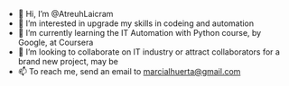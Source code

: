 - 👋 Hi, I’m @AtreuhLaicram
- 👀 I’m interested in upgrade my skills in codeing and automation
- 🌱 I’m currently learning the IT Automation with Python course, by Google, at Coursera
- 💞️ I’m looking to collaborate on IT industry or attract collaborators for a brand new project, may be
- 📫 To reach me, send an email to marcialhuerta@gmail.com

<!---
AtreuhLaicram/AtreuhLaicram is a ✨ special ✨ repository because its `README.md` (this file) appears on your GitHub profile.
You can click the Preview link to take a look at your changes.
--->
